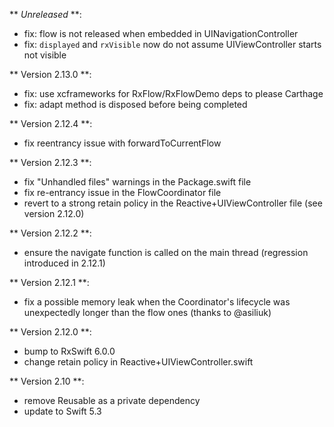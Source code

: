 ** *Unreleased* **:
- fix: flow is not released when embedded in UINavigationController
- fix: `displayed` and `rxVisible` now do not assume UIViewController starts not visible

** Version 2.13.0 **:

- fix: use xcframeworks for RxFlow/RxFlowDemo deps to please Carthage
- fix: adapt method is disposed before being completed

** Version 2.12.4 **:

- fix reentrancy issue with forwardToCurrentFlow

** Version 2.12.3 **:

- fix "Unhandled files" warnings in the Package.swift file
- fix re-entrancy issue in the FlowCoordinator file
- revert to a strong retain policy in the Reactive+UIViewController file (see version 2.12.0)

** Version 2.12.2 **:

- ensure the navigate function is called on the main thread (regression introduced in 2.12.1)

** Version 2.12.1 **:

- fix a possible memory leak when the Coordinator's lifecycle was unexpectedly longer than the flow ones (thanks to @asiliuk)

** Version 2.12.0 **:

- bump to RxSwift 6.0.0
- change retain policy in Reactive+UIViewController.swift

** Version 2.10 **:

- remove Reusable as a private dependency
- update to Swift 5.3
